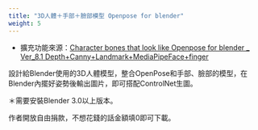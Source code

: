 ```yaml
---
title: "3D人體＋手部＋臉部模型 Openpose for blender"
weight: 5
---
```


- 擴充功能來源：[Character bones that look like Openpose for blender _ Ver_8.1 Depth+Canny+Landmark+MediaPipeFace+finger](https://toyxyz.gumroad.com/l/ciojz)

設計給Blender使用的3D人體模型，整合OpenPose和手部、臉部的模型，在Blender內擺好姿勢後輸出圖片，即可搭配ControlNet生圖。

＊需要安裝Blender 3.0以上版本。

作者開放自由捐款，不想花錢的話金額填0即可下載。
